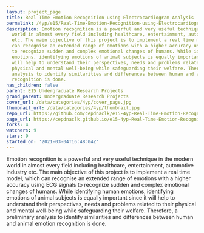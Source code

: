 ```yaml
---
layout: project_page
title: Real Time Emotion Recognition using Electrocardiogram Analysis
permalink: /4yp/e15/Real-Time-Emotion-Recognition-using-Electrocardiogram-Analysis/
description: Emotion recognition is a powerful and very useful technique in the modern
  world in almost every field including healthcare, entertainment, automotive industry
  etc. The main objective of this project is to implement a real time model, which
  can recognise an extended range of emotions with a higher accuracy using ECG signals
  to recognize sudden and complex emotional changes of humans. While identifying human
  emotions, identifying emotions of animal subjects is equally important since it
  will help to understand their perspectives, needs and problems related to their
  physical and mental well-being while safeguarding their welfare. Therefore, a preliminary
  analysis to identify similarities and differences between human and animal emotion
  recognition is done.
has_children: false
parent: E15 Undergraduate Research Projects
grand_parent: Undergraduate Research Projects
cover_url: /data/categories/4yp/cover_page.jpg
thumbnail_url: /data/categories/4yp/thumbnail.jpg
repo_url: https://github.com/cepdnaclk/e15-4yp-Real-Time-Emotion-Recognition-using-Electrocardiogram-Analysis
page_url: https://cepdnaclk.github.io/e15-4yp-Real-Time-Emotion-Recognition-using-Electrocardiogram-Analysis
forks: 4
watchers: 9
stars: 9
started_on: '2021-03-04T16:48:04Z'
---
```


Emotion recognition is a powerful and very useful technique in the modern world in almost every field including healthcare, entertainment, automotive industry etc. The main objective of this project is to implement a real time model, which can recognise an extended range of emotions with a higher accuracy using ECG signals to recognize sudden and complex emotional changes of humans. While identifying human emotions, identifying emotions of animal subjects is equally important since it will help to understand their perspectives, needs and problems related to their physical and mental well-being while safeguarding their welfare. Therefore, a preliminary analysis to identify similarities and differences between human and animal emotion recognition is done.